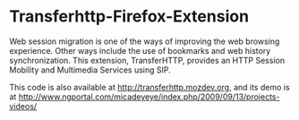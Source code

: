 Transferhttp-Firefox-Extension
==============================

Web session migration is one of the ways of improving the web browsing experience. Other ways include the use of bookmarks and web history synchronization. This extension, TransferHTTP, provides an HTTP Session Mobility and Multimedia Services using SIP. 

This code is also available at http://transferhttp.mozdev.org, and its demo is at http://www.ngportal.com/micadeyeye/index.php/2009/09/13/projects-videos/
